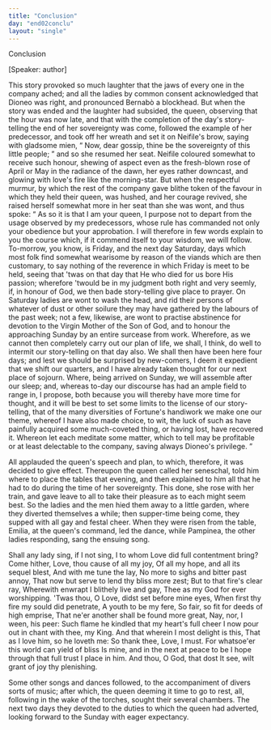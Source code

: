 ```yaml
---
title: "Conclusion"
day: "end02conclu"
layout: "single"
---
```

<html>
 <head>
 </head>
 <body>
  <div id="d02conclu" type="conclusion" who="author">
   <head>
    Conclusion
   </head>
   <p>
    [Speaker: author]
   </p>
   <p>
    <milestone id="p02970001"/>
    This story provoked so much laughter that the jaws of every one
 in the company ached; and all the ladies by common consent
    <pb n="171"/>
    acknowledged that Dioneo was right, and pronounced Bernab&ograve; a
 blockhead.
    <milestone id="p02970002"/>
    But when the story was ended and the laughter had
 subsided, the queen, observing that the hour was now late, and that
 with the completion of the day's story-telling the end of her
 sovereignty was come, followed the example of her predecessor, and
 took off her wreath and set it on Neifile's brow, saying with gladsome
 mien,
    <q direct="unspecified">
     Now, dear gossip, thine be the sovereignty of this little
	people;
    </q>
    and so she resumed her seat.
    <milestone id="p02970003"/>
    Neifile coloured somewhat
 to receive such honour, shewing of aspect even as the fresh-blown
 rose of April or May in the radiance of the dawn, her eyes rather
 downcast, and glowing with love's fire like the morning-star. But
 when the respectful murmur, by which the rest of the company gave
 blithe token of the favour in which they held their queen, was
 hushed, and her courage revived, she raised herself somewhat more
 in her seat than she was wont, and thus spoke:
    <milestone id="p02970004"/>
    <q direct="unspecified">
     As so it is that
 I am your queen, I purpose not to depart from the usage observed
 by my predecessors, whose rule has commanded not only your
 obedience but your approbation. I will therefore in few words
 explain to you the course which, if it commend itself to your
 wisdom, we will follow.
     <milestone id="p02970005"/>
     To-morrow, you know, is Friday, and the
 next day Saturday, days which most folk find somewhat wearisome
 by reason of the viands which are then customary, to say nothing of
 the reverence in which Friday is meet to be held, seeing that 'twas
 on that day that He who died for us bore His passion; wherefore
 'twould be in my judgment both right and very seemly, if, in honour
 of God, we then bade story-telling give place to prayer.
     <milestone id="p02970006"/>
     On
 Saturday ladies are wont to wash the head, and rid their persons of
 whatever of dust or other soilure they may have gathered by the
 labours of the past week; not a few, likewise, are wont to practise
 abstinence for devotion to the Virgin Mother of the Son of God,
 and to honour the approaching Sunday by an entire surcease from
 work. Wherefore, as we cannot then completely carry out our
 plan of life, we shall, I think, do well to intermit our story-telling
 on that day also.
     <milestone id="p02970007"/>
     We shall then have been here four days; and
 lest we should be surprised by new-comers, I deem it expedient that
 we shift our quarters, and I have already taken thought for our next
 place of sojourn.
     <milestone id="p02970008"/>
     Where, being arrived on Sunday, we will assemble
 after our sleep; and, whereas to-day our discourse has had an ample
     <pb n="172"/>
     field to range in, I propose, both because you will thereby have more
 time for thought, and it will be best to set some limits to the license
 of our story-telling, that of the many diversities of Fortune's handiwork
 we make one our theme, whereof I have also made choice,
     <milestone id="p02970009"/>
     to
 wit, the luck of such as have painfully acquired some much-coveted
 thing, or having lost, have recovered it. Whereon let each meditate
 some matter, which to tell may be profitable or at least delectable to
 the company, saving always Dioneo's privilege.
    </q>
   </p>
   <p>
    <milestone id="p02970010"/>
    All applauded the queen's speech and plan, to which, therefore,
 it was decided to give effect. Thereupon the queen called her
 seneschal, told him where to place the tables that evening, and then
 explained to him all that he had to do during the time of her
 sovereignty. This done, she rose with her train, and gave leave to
 all to take their pleasure as to each might seem best.
    <milestone id="p02970011"/>
    So the ladies
 and the men hied them away to a little garden, where they diverted
 themselves a while; then supper-time being come, they supped with
 all gay and festal cheer. When they were risen from the table,
 Emilia, at the queen's command, led the dance, while Pampinea,
 the other ladies responding, sang the ensuing song.
   </p>
   <div3 type="song" who="pampinea">
    <lg>
     <milestone id="p02970012"/>
     <l>
      Shall any lady sing, if I not sing,
     </l>
     <l>
      I to whom Love did full contentment bring?
     </l>
    </lg>
    <lg>
     <milestone id="p02970013"/>
     <l>
      Come hither, Love, thou cause of all my joy,
     </l>
     <l>
      Of all my hope, and all its sequel blest,
     </l>
     <l>
      And with me tune the lay,
     </l>
     <l>
      No more to sighs and bitter past annoy,
     </l>
     <l>
      That now but serve to lend thy bliss more zest;
     </l>
     <l>
      But to that fire's clear ray,
     </l>
     <l>
      Wherewith enwrapt I blithely live and gay,
     </l>
     <l>
      Thee as my God for ever worshipping.
     </l>
    </lg>
    <lg>
     <milestone id="p02970014"/>
     <l>
      'Twas thou, O Love, didst set before mine eyes,
     </l>
     <l>
      When first thy fire my sould did penetrate,
     </l>
     <l>
      A youth to be my fere,
     </l>
     <l>
      So fair, so fit for deeds of high emprise,
     </l>
     <l>
      That ne'er another shall be found more great,
     </l>
     <l>
      Nay, nor, I ween, his peer:
     </l>
     <l>
      Such flame he kindled that my heart's full cheer
     </l>
     <l>
      I now pour out in chant with thee, my King.
     </l>
    </lg>
    <pb n="173"/>
    <lg>
     <milestone id="p02970015"/>
     <l>
      And that wherein I most delight is this,
     </l>
     <l>
      That as I love him, so he loveth me:
     </l>
     <l>
      So thank thee, Love, I must.
     </l>
     <l>
      For whatsoe'er this world can yield of bliss
     </l>
     <l>
      Is mine, and in the next at peace to be
     </l>
     <l>
      I hope through that full trust
     </l>
     <l>
      I place in him. And thou, O God, that dost
     </l>
     <l>
      It see, wilt grant of joy thy plenishing.
     </l>
    </lg>
   </div3>
   <p>
    <milestone id="p02970016"/>
    Some other songs and dances followed, to the accompaniment
      of divers sorts of music; after which, the queen deeming it time to
      go to rest, all, following in the wake of the torches, sought their
      several chambers. The next two days they devoted to the duties
      to which the queen had adverted, looking forward to the Sunday
      with eager expectancy.
   </p>
  </div>
 </body>
</html>